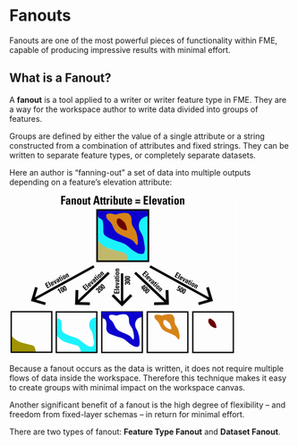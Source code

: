 # Fanouts #

Fanouts are one of the most powerful pieces of functionality within FME, capable of producing impressive results with minimal effort.

## What is a Fanout? ##

A **fanout** is a tool applied to a writer or writer feature type in FME. They are a way for the workspace author to write data divided into groups of features. 

Groups are defined by either the value of a single attribute or a string constructed from a combination of attributes and fixed strings. They can be written to separate feature types, or completely separate datasets.

Here an author is “fanning-out” a set of data into multiple outputs depending on a feature’s elevation attribute:

![](./Images/Img3.012.FanoutGenericDiagram.png)

Because a fanout occurs as the data is written, it does not require multiple flows of data inside the workspace. Therefore this technique makes it easy to create groups with minimal impact on the workspace canvas.

Another significant benefit of a fanout is the high degree of flexibility – and freedom from fixed-layer schemas – in return for minimal effort.

There are two types of fanout: **Feature Type Fanout** and **Dataset Fanout**.